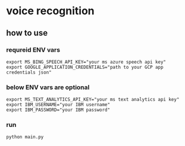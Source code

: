 # voice recognition

## how to use
### requreid ENV vars
```
export MS_BING_SPEECH_API_KEY="your ms azure speech api key"
export GOOGLE_APPLICATION_CREDENTIALS="path to your GCP app credentials json"
```
### below ENV vars are optional
```
export MS_TEXT_ANALYTICS_API_KEY="your ms text analytics api key"
export IBM_USERNAME="your IBM username"
export IBM_PASSWORD="your IBM password"
```

### run
```
python main.py
```